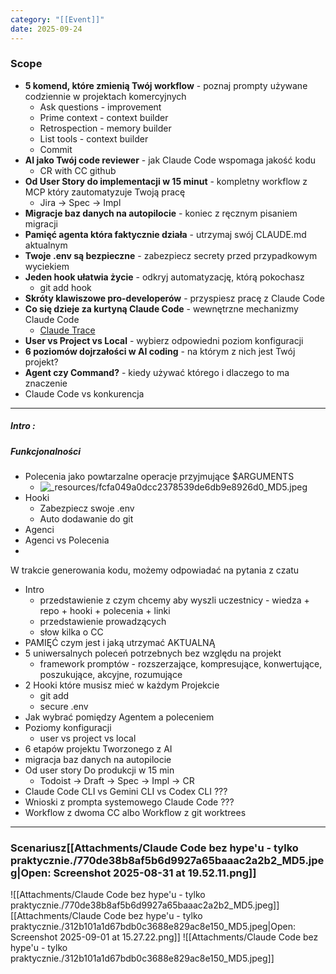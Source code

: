 ```yaml
---
category: "[[Event]]"
date: 2025-09-24
---
```

### Scope

- **5 komend, które zmienią Twój workflow** - poznaj prompty używane codziennie w projektach komercyjnych
	- Ask questions - improvement
	- Prime context - context builder
	- Retrospection - memory builder
	- List tools - context builder
	- Commit
- **AI jako Twój code reviewer** - jak Claude Code wspomaga jakość kodu
	- CR with CC github
- **Od User Story do implementacji w 15 minut** - kompletny workflow z MCP który zautomatyzuje Twoją pracę
	- Jira -> Spec -> Impl
- **Migracje baz danych na autopilocie** - koniec z ręcznym pisaniem migracji
- **Pamięć agenta która faktycznie działa** - utrzymaj swój CLAUDE.md aktualnym
- **Twoje .env są bezpieczne** - zabezpiecz secrety przed przypadkowym wyciekiem
- **Jeden hook ułatwia życie** - odkryj automatyzację, którą pokochasz
	- git add hook
- **Skróty klawiszowe pro-developerów** - przyspiesz pracę z Claude Code
- **Co się dzieje za kurtyną Claude Code** - wewnętrzne mechanizmy Claude Code
	- [Claude Trace](https://github.com/badlogic/lemmy/tree/main/apps/claude-trace)
- **User vs Project vs Local** - wybierz odpowiedni poziom konfiguracji
- **6 poziomów dojrzałości w AI coding** - na którym z nich jest Twój projekt?
- **Agent czy Command?** - kiedy używać którego i dlaczego to ma znaczenie
- Claude Code vs konkurencja

---

##### Intro :

##### Funkcjonalności
- Polecenia jako powtarzalne operacje przyjmujące $ARGUMENTS
	- ![_resources/fcfa049a0dcc2378539de6db9e8926d0_MD5.jpeg](app://4a90368a2b7e0e1fd719e475eca7d5129000/Users/jakubpruszynski/Documents/obsidian-vaults/ai-course-vault/_resources/fcfa049a0dcc2378539de6db9e8926d0_MD5.jpeg?1739297653608)
- Hooki
	- Zabezpiecz swoje .env
	- Auto dodawanie do git
- Agenci
- Agenci vs Polecenia
- 

W trakcie generowania kodu, możemy odpowiadać na pytania z czatu


- Intro
	- przedstawienie z czym chcemy aby wyszli uczestnicy - wiedza + repo + hooki + polecenia + linki
	- przedstawienie prowadzących 
	- słow kilka o CC
- PAMIĘĆ czym jest i jaką utrzymać AKTUALNĄ
- 5 uniwersalnych poleceń potrzebnych bez względu na projekt
	- framework promptów - rozszerzające, kompresujące, konwertujące, poszukujące, akcyjne, rozumujące
- 2 Hooki które musisz mieć w każdym Projekcie
	- git add
	- secure .env
- Jak wybrać pomiędzy Agentem a poleceniem
- Poziomy konfiguracji
	- user vs project vs local
- 6 etapów projektu Tworzonego z AI
- migracja baz danych na autopilocie
- Od user story Do produkcji w 15 min 
	- Todoist -> Draft -> Spec -> Impl -> CR
- Claude Code CLI vs Gemini CLI vs Codex CLI ???
- Wnioski z prompta systemowego Claude Code ???
- Workflow z dwoma CC albo Workflow z git worktrees

---
### Scenariusz[[Attachments/Claude Code bez hype'u - tylko praktycznie./770de38b8af5b6d9927a65baaac2a2b2_MD5.jpeg|Open: Screenshot 2025-08-31 at 19.52.11.png]]
![[Attachments/Claude Code bez hype'u - tylko praktycznie./770de38b8af5b6d9927a65baaac2a2b2_MD5.jpeg]][[Attachments/Claude Code bez hype'u - tylko praktycznie./312b101a1d67bdb0c3688e829ac8e150_MD5.jpeg|Open: Screenshot 2025-09-01 at 15.27.22.png]]
![[Attachments/Claude Code bez hype'u - tylko praktycznie./312b101a1d67bdb0c3688e829ac8e150_MD5.jpeg]]